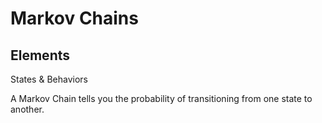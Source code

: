 # Markov Chains

## Elements

States & Behaviors

A Markov Chain tells you the probability of transitioning from one state to another.
